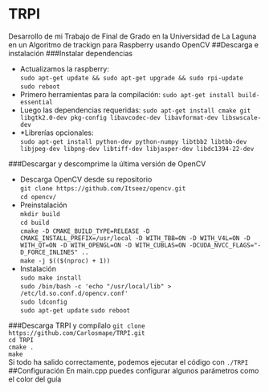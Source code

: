 # TRPI
Desarrollo de mi Trabajo de Final de Grado en la Universidad de La Laguna en un Algoritmo de trackign para Raspberry usando OpenCV
##Descarga e instalación
###Instalar dependencias
* Actualizamos la raspberry:  
`sudo apt-get update && sudo apt-get upgrade && sudo rpi-update`  
`sudo reboot`  
* Primero herramientas para la compilación:
`sudo apt-get install build-essential`  
* Luego las dependencias requeridas:
`sudo apt-get install cmake git libgtk2.0-dev pkg-config libavcodec-dev libavformat-dev libswscale-dev`
* *Librerías opcionales:  
`sudo apt-get install python-dev python-numpy libtbb2 libtbb-dev libjpeg-dev libpng-dev libtiff-dev libjasper-dev libdc1394-22-dev`       
   
###Descargar y descomprime la última versión de OpenCV  
* Descarga OpenCV desde su repositorio  
`git clone https://github.com/Itseez/opencv.git`  
`cd opencv/`  
* Preinstalación  
`mkdir build`  
`cd build`   
`cmake -D CMAKE_BUILD_TYPE=RELEASE -D CMAKE_INSTALL_PREFIX=/usr/local -D WITH_TBB=ON -D WITH_V4L=ON -D WITH_QT=ON -D WITH_OPENGL=ON -D WITH_CUBLAS=ON -DCUDA_NVCC_FLAGS="-D_FORCE_INLINES" .. `  
`make -j $(($(nproc) + 1))`  
* Instalación  
`sudo make install`  
`sudo /bin/bash -c 'echo "/usr/local/lib" > /etc/ld.so.conf.d/opencv.conf'`  
`sudo ldconfig`  
`sudo apt-get update` 
`sudo reboot`  

###Descarga TRPI y compílalo
`git clone https://github.com/Carlosmape/TRPI.git`   
`cd TRPI`     
`cmake .`    
`make`    
Si todo ha salido correctamente, podemos ejecutar el código con `./TRPI`    
##Configuración
En main.cpp puedes configurar algunos parámetros como el color del guía
